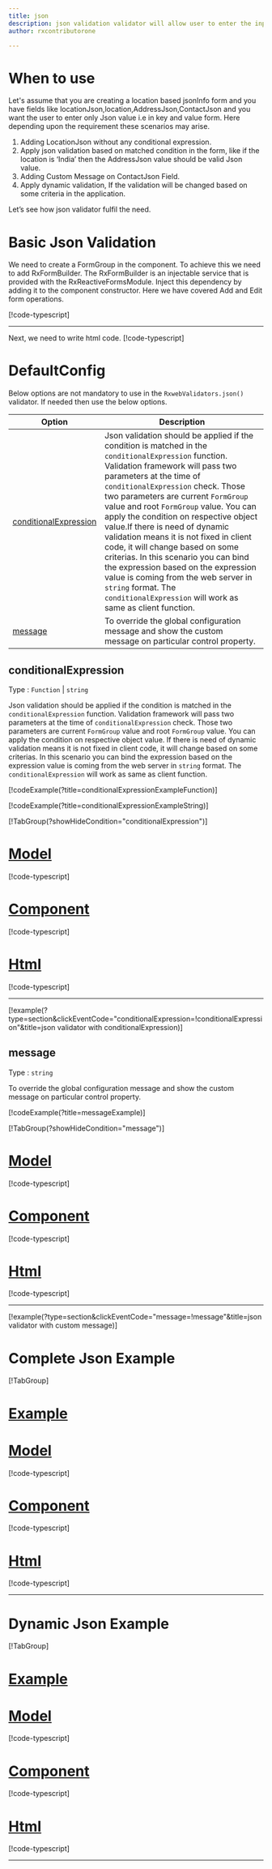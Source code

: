 ```yaml
---
title: json  
description: json validation validator will allow user to enter the input only in proper Json format.
author: rxcontributorone

---
```

# When to use
Let's assume that you are creating a location based jsonInfo form and you have fields like locationJson,location,AddressJson,ContactJson and you want the user to enter only Json value i.e in key and value form. Here depending upon the requirement these scenarios may arise.
1. Adding LocationJson without any conditional expression.
2. 	Apply json validation based on matched condition in the form, like if the location is ‘India’ then the AddressJson value should be valid Json value.
3. Adding Custom Message on ContactJson Field.
4. Apply dynamic validation, If the validation will be changed based on some criteria in the application.

Let’s see how json validator fulfil the need.

# Basic Json Validation
We need to create a FormGroup in the component. To achieve this we need to add RxFormBuilder. The RxFormBuilder is an injectable service that is provided with the RxReactiveFormsModule. Inject this dependency by adding it to the component constructor.
Here we have covered Add and Edit form operations. 


[!code-typescript[](\assets\examples\validators\json\add\json-add.component.ts)]
***

Next, we need to write html code.
[!code-typescript[](\assets\examples\validators\json\add\json-add.component.html)]

<app-json-add-validator-validator></app-json-add-validator>

# DefaultConfig

Below options are not mandatory to use in the `RxwebValidators.json()` validator. If needed then use the below options.

|Option | Description |
|--- | ---- |
|[conditionalExpression](#conditionalexpressions) | Json validation should be applied if the condition is matched in the `conditionalExpression` function. Validation framework will pass two parameters at the time of `conditionalExpression` check. Those two parameters are current `FormGroup` value and root `FormGroup` value. You can apply the condition on respective object value.If there is need of dynamic validation means it is not fixed in client code, it will change based on some criterias. In this scenario you can bind the expression based on the expression value is coming from the web server in `string` format. The `conditionalExpression` will work as same as client function. |
|[message](#message) | To override the global configuration message and show the custom message on particular control property. |

## conditionalExpression
Type :  `Function`  |  `string` 

Json validation should be applied if the condition is matched in the `conditionalExpression` function. Validation framework will pass two parameters at the time of `conditionalExpression` check. Those two parameters are current `FormGroup` value and root `FormGroup` value. You can apply the condition on respective object value.
If there is need of dynamic validation means it is not fixed in client code, it will change based on some criterias. In this scenario you can bind the expression based on the expression value is coming from the web server in `string` format. The `conditionalExpression` will work as same as client function.

[!codeExample(?title=conditionalExpressionExampleFunction)]

[!codeExample(?title=conditionalExpressionExampleString)]

[!TabGroup(?showHideCondition="conditionalExpression")]
# [Model](#tab\conditionalExpressionmodel)
[!code-typescript[](\assets\examples\validators\json\conditionalExpression\json-info.model.ts)]
# [Component](#tab\conditionalExpressionComponent)
[!code-typescript[](\assets\examples\validators\json\conditionalExpression\json-conditional-expressions.component.ts)]
# [Html](#tab\conditionalExpressionHtml)
[!code-typescript[](\assets\examples\validators\json\conditionalExpression\json-conditional-expressions.component.html)]
***

[!example(?type=section&clickEventCode="conditionalExpression=!conditionalExpression"&title=json validator with conditionalExpression)]
<app-json-conditionalExpression-validator></app-json-conditionalExpression-validator>

## message 
Type :  `string` 

To override the global configuration message and show the custom message on particular control property.

[!codeExample(?title=messageExample)]

[!TabGroup(?showHideCondition="message")]
# [Model](#tab\messageModel)
[!code-typescript[](\assets\examples\validators\json\message\json-info.model.ts)]
# [Component](#tab\messageComponent)
[!code-typescript[](\assets\examples\validators\json\message\json-message.component.ts)]
# [Html](#tab\messageHtml)
[!code-typescript[](\assets\examples\validators\json\message\json-message.component.html)]
***

[!example(?type=section&clickEventCode="message=!message"&title=json validator with custom message)]
<app-json-message-validator></app-json-message-validator>

# Complete Json Example
[!TabGroup]
# [Example](#tab\completeexample)
<app-json-complete-validator></app-json-complete-validator>
# [Model](#tab\completemodel)
[!code-typescript[](\assets\examples\validators\json\complete\json-info.model.ts)]
# [Component](#tab\completecomponent)
[!code-typescript[](\assets\examples\validators\json\complete\json-complete.component.ts)]
# [Html](#tab\completehtml)
[!code-typescript[](\assets\examples\validators\json\complete\json-complete.component.html)]
***

# Dynamic Json Example
[!TabGroup]
# [Example](#tab\dynamicexample)
<app-json-dynamic-validator></app-json-dynamic-validator>
# [Model](#tab\dynamicmodel)
[!code-typescript[](\assets\examples\validators\json\dynamic\json-info.model.ts)]
# [Component](#tab\dynamiccomponent)
[!code-typescript[](\assets\examples\validators\json\dynamic\json-dynamic.component.ts)]
# [Html](#tab\dynamichtml)
[!code-typescript[](\assets\examples\validators\json\dynamic\json-dynamic.component.html)]
***